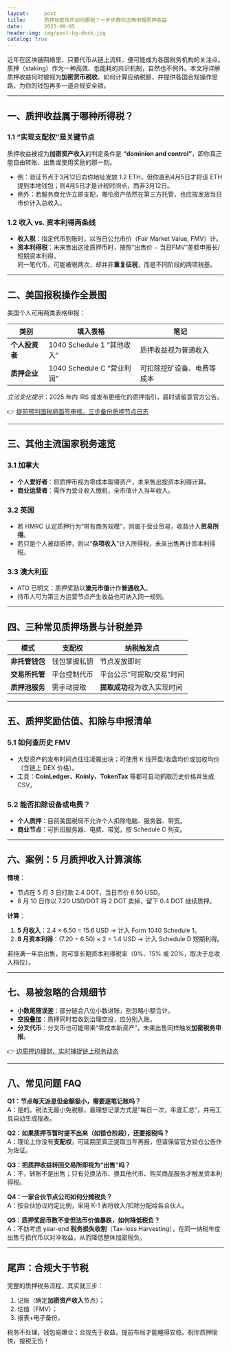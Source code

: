 ```yaml
---
layout:     post
title:      质押加密货币如何报税？一步步教你正确申报质押收益
date:       2025-09-05
header-img: img/post-bg-desk.jpg
catalog: true
---
```


近年在区块链网络里，只要代币从链上流转，便可能成为各国税务机构的关注点。质押（staking）作为一种高效、低能耗的共识机制，自然也不例外。本文将详解质押收益何时被视为**加密货币税收**、如何计算应纳税额，并提供各国合规操作思路，为你的钱包再多一道合规安全锁。

---

## 一、质押收益属于哪种所得税？

### 1.1 “实现支配权”是关键节点  
质押收益被视为**加密资产收入**的判定条件是 **“dominion and control”**，即你真正能自由转账、出售或使用奖励的那一刻。  
- 例：验证节点于3月12日向你地址发放 1.2 ETH，但你直到4月5日才将该 ETH 提到本地钱包；则4月5日才是计税时间点，而非3月12日。  
- 例外：若服务商允许立即支配，哪怕资产依然在第三方托管，也应按发放当日市价计入总收入。

### 1.2 收入 vs. 资本利得两条线  
- **收入税**：指定代币到账时，以当日公允市价（Fair Market Value, FMV）计。  
- **资本利得税**：未来售出这批质押币时，按照“出售价 − 当日FMV”差额申报长/短期资本利得。  
同一笔代币，可能被税两次，却并非**重复征税**，而是不同阶段的两项税基。

---

## 二、美国报税操作全景图

美国个人可用两类表格申报：

| 类别        | 填入表格                     | 笔记                         |
|-------------|------------------------------|------------------------------|
| **个人投资者** | 1040 Schedule 1 “其他收入” | 质押收益视为普通收入         |
| **质押企业** | 1040 Schedule C “营业利润” | 可扣除挖矿设备、电费等成本   |

*立法变化提示*：2025 年内 IRS 或发布更细化的质押指引，届时请留意官方公告。

👉 [提前预判国税局面签审核，三步备份质押节点日志](https://okxdog.com/)

---

## 三、其他主流国家税务速览

### 3.1 加拿大  
- **个人爱好者**：将质押币视为零成本取得资产，未来售出按资本利得计算。  
- **商业运营者**：需作为营业收入缴税，全市值计入当年收入。

### 3.2 英国  
- 若 HMRC 认定质押行为“带有商务规模”，则属于营业贸易，收益计入**贸易所得**。  
- 若只是个人被动质押，则以“**杂项收入**”计入所得税，未来出售再计资本利得税。

### 3.3 澳大利亚  
- ATO 已明文：质押奖励以**澳元市值**计作**普通收入**。  
- 持币人可为第三方运营节点产生收益也可纳入同一规则。

---

## 四、三种常见质押场景与计税差异

| 模式            | 支配权             | 纳税触发点                      |
|-----------------|--------------------|---------------------------------|
| **非托管钱包**   | 钱包掌握私钥        | 节点发放即时                    |
| **交易所托管**  | 平台控制代币        | 平台公示“可提取/交易”时间       |
| **质押池服务**  | 需手动提取          | **提取成功**视为收入实现时间    |

---

## 五、质押奖励估值、扣除与申报清单

### 5.1 如何查历史 FMV  
- 大型资产的发布时间点往往凌晨出块；可使用 K 线开盘/收盘均价或加权均价（含链上 DEX 价格）。  
- 工具：**CoinLedger、Koinly、TokenTax** 等都可自动抓取历史价格并生成 CSV。

### 5.2 能否扣除设备或电费？  
- **个人质押**：目前美国税局不允许个人扣除电脑、服务器、带宽。  
- **商业节点**：可折旧服务器、电费、带宽，按 Schedule C 列支。

---

## 六、案例：5 月质押收入计算演练

**情境**：  
- 节点在 5 月 3 日打款 2.4 DOT，当日市价 6.50 USD。  
- 8 月 10 日你以 7.20 USD/DOT 将 2 DOT 卖掉，留下 0.4 DOT 继续质押。

**计算**：

1. **5 月收入**：2.4 × 6.50 = 15.6 USD → 计入 Form 1040 Schedule 1。  
2. **8 月资本利得**：(7.20 − 6.50) × 2 = 1.4 USD → 计入 Schedule D 短期利得。

若持满一年后出售，则可享长期资本利得税率（0%、15% 或 20%，取决于总收入档位）。

---

## 七、易被忽略的合规细节

- **小数尾随误差**：部分链会八位小数进账，别忽略小额合计。  
- **空投叠加**：质押同时若收到治理空投，应分别入账。  
- **分叉代币**：分叉币也可能带来“零成本新资产”，未来出售同样触发**加密税务申报**。

👉 [边质押边理财，实时捕捉链上税务动态](https://okxdog.com/)

---

## 八、常见问题 FAQ

**Q1：节点每天派息但金额极小，需要逐笔记账吗？**  
A：是的。税法无最小免税额，最理想记录方式是“每日一次，年底汇总”，并用工具自动生成报表。

**Q2：如果质押币暂时提不出来（如锁仓阶段），还要报税吗？**  
A：理论上你没有**支配权**，可延期至真正提取当年再报，但请保留官方锁仓公告作为佐证。

**Q3：把质押收益转回交易所即视为“出售”吗？**  
A：不，转账不是出售；只有兑换法币、换其他代币、购买商品服务才触发资本利得税。

**Q4：一家合伙节点公司如何分摊税负？**  
A：按合伙协议约定比例，采用 K-1 表将收入/扣除分配给各合伙人。

**Q5：质押奖励币数不变但法币价值暴跌，如何降低税负？**  
A：不妨考虑 year-end **税务损失收割**（Tax-loss Harvesting），在同一纳税年度出售亏损代币以对冲收益，从而降低整体加密税负。

---

## 尾声：合规大于节税

完整的质押税务流程，其实就三步：  
1. 记账（确定**加密资产收入**节点）；  
2. 估值（FMV）；  
3. 报表+电子备份。

税务不处理，钱包易爆仓；合规先于收益，提前布局才能睡得安稳。祝你质押愉快，报税无伤！